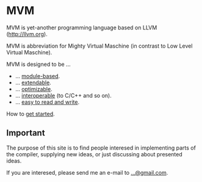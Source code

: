 # MVM

MVM is yet-another programming language based on LLVM (http://llvm.org). 

MVM is abbreviation for Mighty Virtual Maschine (in contrast to Low Level Virtual Maschine).

MVM is designed to be ...
* ... [module-based](doc/module-concept.md).
* ... [extendable](doc/parser-concept.md).
* ... [optimizable](doc/optimizer-concept.md).
* ... [interoperable](doc/interoperablity.md) (to C/C++ and so on).
* ... [easy to read and write](doc/language.md).

How to [get started](doc/getting-started.md).

## Important
The purpose of this site is to find people interesed in implementing parts of the compiler, supplying new ideas, or just discussing about presented ideas.

If you are interesed, please send me an e-mail to ...@gmail.com.